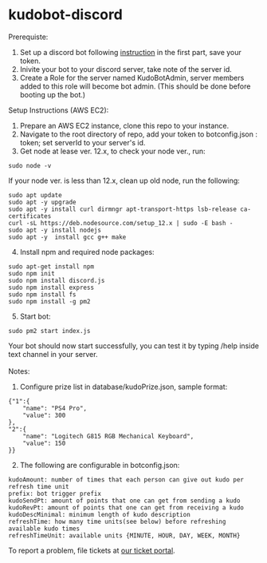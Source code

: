 # kudobot-discord
Prerequiste:
1. Set up a discord bot following <a href="https://discordpy.readthedocs.io/en/latest/discord.html">instruction</a> in the first part, save your token.
2. Inivite your bot to your discord server, take note of the server id.
3. Create a Role for the server named KudoBotAdmin, server members added to this role will become bot admin. (This should be done before booting up the bot.)

Setup Instructions (AWS EC2):
1. Prepare an AWS EC2 instance, clone this repo to your instance.
2. Navigate to the root directory of repo, add your token to botconfig.json : token; set serverId to your server's id.
3. Get node at lease ver. 12.x, to check your node ver., run:
```
sudo node -v
```
If your node ver. is less than 12.x, clean up old node, run the following:
```
sudo apt update
sudo apt -y upgrade
sudo apt -y install curl dirmngr apt-transport-https lsb-release ca-certificates
curl -sL https://deb.nodesource.com/setup_12.x | sudo -E bash -
sudo apt -y install nodejs
sudo apt -y  install gcc g++ make
```
4. Install npm and required node packages:
```
sudo apt-get install npm
sudo npm init
sudo npm install discord.js
sudo npm install express
sudo npm install fs
sudo npm install -g pm2
```
5. Start bot:
```
sudo pm2 start index.js
```
Your bot should now start successfully, you can test it by typing /help inside text channel in your server. <br />
<br />
Notes:
1. Configure prize list in database/kudoPrize.json, sample format:
```
{"1":{
    "name": "PS4 Pro",
    "value": 300
},
"2":{
    "name": "Logitech G815 RGB Mechanical Keyboard",
    "value": 150
}}
```
2. The following are configurable in botconfig.json:
```
kudoAmount: number of times that each person can give out kudo per refresh time unit
prefix: bot trigger prefix
kudoSendPt: amount of points that one can get from sending a kudo
kudoRevPt: amount of points that one can get from receiving a kudo
kudoDescMinimal: minimum length of kudo description
refreshTime: how many time units(see below) before refreshing available kudo times
refreshTimeUnit: available units {MINUTE, HOUR, DAY, WEEK, MONTH}
```
To report a problem, file tickets at <a href="http://ec2-54-162-48-11.compute-1.amazonaws.com/">our ticket portal</a>.